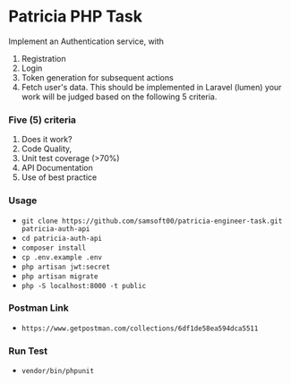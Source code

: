 # Patricia PHP Task

Implement an Authentication service, with

1. Registration
2. Login
3. Token generation for subsequent actions
4. Fetch user's data. This should be implemented in Laravel (lumen) your work will be judged based on the following 5 criteria.

### Five (5) criteria

1. Does it work?
2. Code Quality,
3. Unit test coverage (>70%)
4. API Documentation
5. Use of best practice

### Usage

-   `git clone https://github.com/samsoft00/patricia-engineer-task.git patricia-auth-api`
-   `cd patricia-auth-api`
-   `composer install`
-   `cp .env.example .env`
-   `php artisan jwt:secret`
-   `php artisan migrate`
-   `php -S localhost:8000 -t public`

### Postman Link

-   `https://www.getpostman.com/collections/6df1de58ea594dca5511`

### Run Test

-   `vendor/bin/phpunit`
